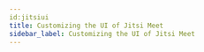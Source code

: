 ```yaml
---
id:jitsiui
title: Customizing the UI of Jitsi Meet
sidebar_label: Customizing the UI of Jitsi Meet
---
```

